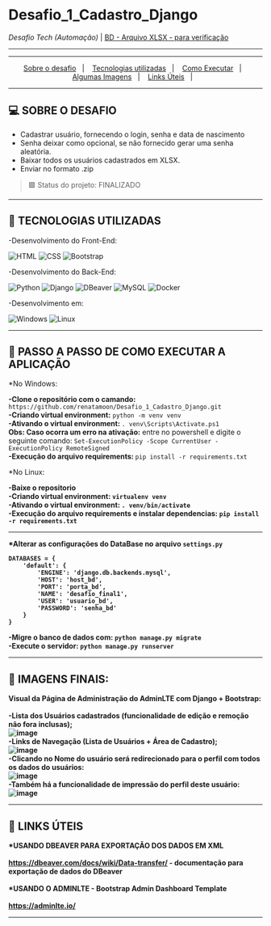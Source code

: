 # Desafio_1_Cadastro_Django

<i>Desafio Tech (Automação)</i>  |  [BD - Arquivo XLSX - para verificação](https://github.com/renatamoon/Desafio_1_Cadastro_Django/blob/workpc/usuarios_usuario_202111252128.xml)<br>

<hr>

<hr>
<p align="center">
  <a href="#desafio">Sobre o desafio</a>&nbsp;&nbsp;&nbsp;|&nbsp;&nbsp;&nbsp;
  <a href="#tecnologias">Tecnologias utilizadas</a>&nbsp;&nbsp;&nbsp;|&nbsp;&nbsp;&nbsp;
  <a href="#instalacao">Como Executar</a>&nbsp;&nbsp;&nbsp;|&nbsp;&nbsp;&nbsp;  
  <a href="#imagens">Algumas Imagens</a>&nbsp;&nbsp;&nbsp;|&nbsp;&nbsp;&nbsp; 
  <a href="#links_apps">Links Úteis</a>&nbsp;&nbsp;&nbsp;|&nbsp;&nbsp;&nbsp;
</p>
<hr>

## <a id="projeto"> 💻 SOBRE O DESAFIO </a><br>

- Cadastrar usuário, fornecendo o login, senha e data de nascimento
- Senha deixar como opcional, se não fornecido gerar uma senha aleatória.
- Baixar todos os usuários cadastrados em XLSX.
- Enviar no formato .zip

> 🟩 Status do projeto: FINALIZADO <br>
<hr>
  
  ## <a id="tecnologias"> 🧪 TECNOLOGIAS UTILIZADAS </a>

-Desenvolvimento do Front-End:

![HTML](https://img.shields.io/badge/HTML5-E34F26?style=for-the-badge&logo=html5&logoColor=white)
![CSS](https://img.shields.io/badge/CSS3-1572B6?style=for-the-badge&logo=css3&logoColor=white)
![Bootstrap](https://img.shields.io/badge/Bootstrap-563D7C?style=for-the-badge&logo=bootstrap&logoColor=white)

-Desenvolvimento do Back-End:

![Python](https://img.shields.io/badge/Python-3776AB?style=for-the-badge&logo=python&logoColor=white)
![Django](https://img.shields.io/badge/Django-092E20?style=for-the-badge&logo=django&logoColor=green)
![DBeaver](https://img.shields.io/badge/Django-092E20?style=for-the-badge&logo=django&logoColor=green)
![MySQL](https://img.shields.io/badge/MySQL-005C84?style=for-the-badge&logo=mysql&logoColor=white)
![Docker](https://img.shields.io/badge/Docker-2CA5E0?style=for-the-badge&logo=docker&logoColor=white)

-Desenvolvimento em:

![Windows](https://img.shields.io/badge/Windows-0078D6?style=for-the-badge&logo=windows&logoColor=white)
![Linux](https://img.shields.io/badge/Linux-FCC624?style=for-the-badge&logo=linux&logoColor=black)

<hr>

## <a id="instalacao"> 🔴 PASSO A PASSO DE COMO EXECUTAR A APLICAÇÃO </a> 

*No Windows:

<b>-Clone o repositório com o camando:</b> `https://github.com/renatamoon/Desafio_1_Cadastro_Django.git` <br>
<b>-Criando virtual environment:</b> `python -m venv venv`<br>
<b>-Ativando o virtual environment: </b>`. venv\Scripts\Activate.ps1`<br>
<b>Obs: Caso ocorra um erro na ativação:</b> entre no powershell e digite o seguinte comando: `Set-ExecutionPolicy -Scope CurrentUser -ExecutionPolicy RemoteSigned`<br>
<b>-Execução do arquivo requirements: </b>`pip install -r requirements.txt`<br>

*No Linux:

<b>-Baixe o repositorio<br>
<b>-Criando virtual environment:</b> `virtualenv venv`<br>
<b>-Ativando o virtual environment:</b> `. venv/bin/activate`<br>
<b>-Execução do arquivo requirements e instalar dependencias:</b> `pip install -r requirements.txt`<br>
  
 <hr> 
  
*Alterar as configurações do DataBase no arquivo <b>`settings.py`</b> <br>

```
DATABASES = {
    'default': {
        'ENGINE': 'django.db.backends.mysql',
        'HOST': 'host_bd',
        'PORT': 'porta_bd',
        'NAME': 'desafio_final1',
        'USER': 'usuario_bd',
        'PASSWORD': 'senha_bd'    
    }
}
```

-Migre o banco de dados com: `python manage.py migrate` <br>
-Execute o servidor: `python manage.py runserver` <br>
  
<hr>

## <a id="imagens"> 🔴 IMAGENS FINAIS: </a> 

Visual da Página de Administração do AdminLTE com Django + Bootstrap:<br>
<br>
-Lista dos Usuários cadastrados (funcionalidade de edição e remoção não fora inclusas);
<br>
![image](https://user-images.githubusercontent.com/87100340/143511328-98bfc273-842d-4ea6-8820-671d1690b0c0.png)
<br>
-Links de Navegação (Lista de Usuários + Área de Cadastro);<br>
![image](https://user-images.githubusercontent.com/87100340/143511473-0eba91e3-b901-42ee-a39f-23b6f29288d0.png)
<br>
-Clicando no Nome do usuário será redirecionado para o perfil com todos os dados do usuários:
<br>
![image](https://user-images.githubusercontent.com/87100340/143511496-8a836b97-6370-4a40-90b6-3b2821a2b1c6.png)
<br>
-Também há a funcionalidade de impressão do perfil deste usuário:
<br>
![image](https://user-images.githubusercontent.com/87100340/143511623-fb3a0146-1e03-4a70-a6f9-17c6f0288538.png)

<hr>
  
## <a id="links_apps"> 🔴 LINKS ÚTEIS </a> 

*USANDO DBEAVER PARA EXPORTAÇÃO DOS DADOS EM XML <br>
<br>
https://dbeaver.com/docs/wiki/Data-transfer/ - documentação para exportação de dados do DBeaver<br>
<br>
*USANDO O ADMINLTE - Bootstrap Admin Dashboard Template<br>
<br>
https://adminlte.io/<br>
  
<hr>

